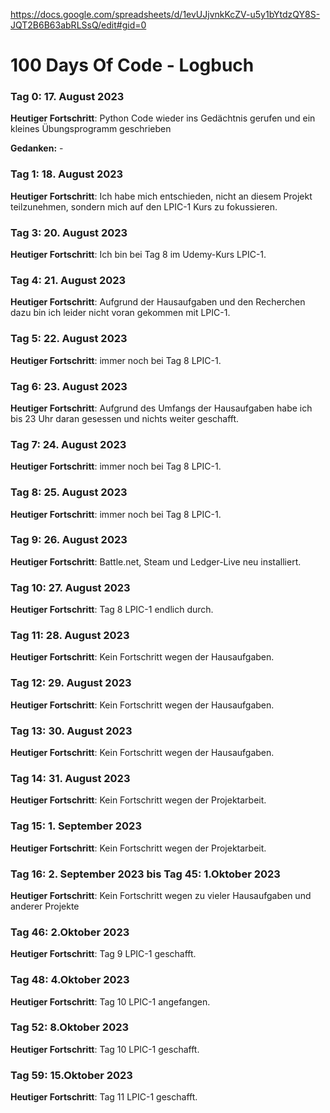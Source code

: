https://docs.google.com/spreadsheets/d/1evUJjvnkKcZV-u5y1bYtdzQY8S-JQT2B6B63abRLSsQ/edit#gid=0



# 100 Days Of Code - Logbuch

### Tag 0: 17. August 2023 

**Heutiger Fortschritt**: Python Code wieder ins Gedächtnis gerufen und ein kleines Übungsprogramm geschrieben

**Gedanken:** -


### Tag 1: 18. August 2023

**Heutiger Fortschritt**: Ich habe mich entschieden, nicht an diesem Projekt teilzunehmen, sondern mich auf den LPIC-1 Kurs zu fokussieren.


### Tag 3: 20. August 2023

**Heutiger Fortschritt**: Ich bin bei Tag 8 im Udemy-Kurs LPIC-1.


### Tag 4: 21. August 2023

**Heutiger Fortschritt**: Aufgrund der Hausaufgaben und den Recherchen dazu bin ich leider nicht voran gekommen mit LPIC-1.


### Tag 5: 22. August 2023

**Heutiger Fortschritt**: immer noch bei Tag 8 LPIC-1.


### Tag 6: 23. August 2023

**Heutiger Fortschritt**: Aufgrund des Umfangs der Hausaufgaben habe ich bis 23 Uhr daran gesessen und nichts weiter geschafft.


### Tag 7: 24. August 2023

**Heutiger Fortschritt**: immer noch bei Tag 8 LPIC-1.


### Tag 8: 25. August 2023

**Heutiger Fortschritt**: immer noch bei Tag 8 LPIC-1.


### Tag 9: 26. August 2023

**Heutiger Fortschritt**: Battle.net, Steam und Ledger-Live neu installiert.


### Tag 10: 27. August 2023

**Heutiger Fortschritt**: Tag 8 LPIC-1 endlich durch.


### Tag 11: 28. August 2023

**Heutiger Fortschritt**: Kein Fortschritt wegen der Hausaufgaben.


### Tag 12: 29. August 2023

**Heutiger Fortschritt**: Kein Fortschritt wegen der Hausaufgaben.


### Tag 13: 30. August 2023

**Heutiger Fortschritt**: Kein Fortschritt wegen der Hausaufgaben.


### Tag 14: 31. August 2023

**Heutiger Fortschritt**: Kein Fortschritt wegen der Projektarbeit.


### Tag 15: 1. September 2023

**Heutiger Fortschritt**: Kein Fortschritt wegen der Projektarbeit.


### Tag 16: 2. September 2023 bis Tag 45: 1.Oktober 2023

**Heutiger Fortschritt**: Kein Fortschritt wegen zu vieler Hausaufgaben und anderer Projekte


### Tag 46: 2.Oktober 2023

**Heutiger Fortschritt**: Tag 9 LPIC-1 geschafft.


### Tag 48: 4.Oktober 2023

**Heutiger Fortschritt**: Tag 10 LPIC-1 angefangen.


### Tag 52: 8.Oktober 2023

**Heutiger Fortschritt**: Tag 10 LPIC-1 geschafft.


### Tag 59: 15.Oktober 2023

**Heutiger Fortschritt**: Tag 11 LPIC-1 geschafft.
